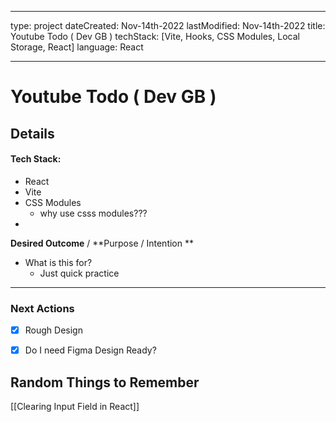 
---

type: project
dateCreated: Nov-14th-2022
lastModified: Nov-14th-2022
title: Youtube Todo ( Dev GB )
techStack: [Vite, Hooks, CSS Modules, Local Storage, React]
language: React

---

# Youtube Todo ( Dev GB )


## Details

#### Tech Stack: 

-  React
-  Vite
- CSS Modules
	- why use csss modules???
- 


**Desired Outcome** / **Purpose / Intention **

-  What is this for? 
	- Just quick practice


_________

### Next Actions

- [x]  Rough Design
- [x] Do I need Figma Design Ready?
 




## Random Things to Remember

[[Clearing Input Field in React]]

